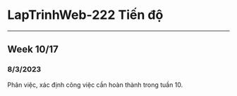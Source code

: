 # LapTrinhWeb-222 Tiến độ 
----------------------------------------
## Week 10/17
### 8/3/2023
Phân việc, xác định công việc cần hoàn thành trong tuần 10.
 
